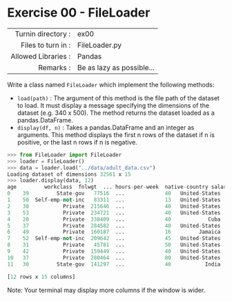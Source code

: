 # Exercise 00 - FileLoader
|                         |                    |
| -----------------------:| ------------------ |
|   Turnin directory :    |  ex00              |
|   Files to turn in :    |  FileLoader.py     |
|   Allowed Libraries :   |  Pandas            |
|   Remarks :             |  Be as lazy as possible...|

Write a class named `FileLoader` which implement the following methods:
* `load(path)` : The argument of this method is the file path of the dataset to load. It must display a message specifying the dimensions of the dataset (e.g. 340 x 500). The method returns the dataset loaded as a pandas.DataFrame.
* `display(df, n)` : Takes a pandas.DataFrame and an integer as arguments. This method displays the first n rows of the dataset if n is positive, or the last n rows if n is negative.  

```python
>>> from FileLoader import FileLoader
>>> loader = FileLoader()
>>> data = loader.load("../data/adult_data.csv")
Loading dataset of dimensions 32561 x 15
>>> loader.display(data, 12)
age         workclass  fnlwgt  ... hours-per-week  native-country salary
0    39         State-gov   77516  ...             40   United-States  <=50K
1    50  Self-emp-not-inc   83311  ...             13   United-States  <=50K
2    38           Private  215646  ...             40   United-States  <=50K
3    53           Private  234721  ...             40   United-States  <=50K
4    28           Private  338409  ...             40            Cuba  <=50K
5    37           Private  284582  ...             40   United-States  <=50K
6    49           Private  160187  ...             16         Jamaica  <=50K
7    52  Self-emp-not-inc  209642  ...             45   United-States   >50K
8    31           Private   45781  ...             50   United-States   >50K
9    42           Private  159449  ...             40   United-States   >50K
10   37           Private  280464  ...             80   United-States   >50K
11   30         State-gov  141297  ...             40           India   >50K

[12 rows x 15 columns]
```

Note: Your terminal may display more columns if the window is wider.
